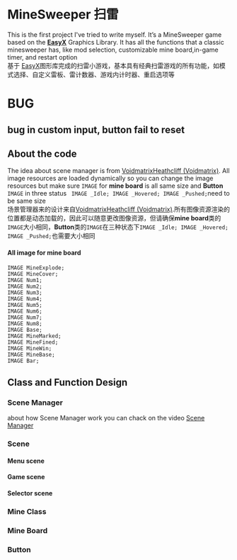 # MineSweeper 扫雷
This is the first project I've tried to write myself. It’s a MineSweeper game based on the **[EasyX](https://easyx.cn/)** Graphics Library. It has all the functions that a classic minesweeper has, like mod selection, customizable mine board,in-game timer, and restart option<br>
	基于 [EasyX](https://easyx.cn/)图形库完成的扫雷小游戏，基本具有经典扫雷游戏的所有功能，如模式选择、自定义雷板、雷计数器、游戏内计时器、重启选项等

# BUG
## bug in custom input, button fail to reset

## About the code
The idea about scene manager is from [VoidmatrixHeathcliff (Voidmatrix)](https://github.com/VoidmatrixHeathcliff).
All image resources are loaded dynamically so you can change the image resources but make sure `IMAGE` for **mine board** is all same size and **Button** `IMAGE` in three status ` IMAGE _Idle; IMAGE _Hovered; IMAGE _Pushed;`need to be same size<br>
场景管理器来的设计来自[VoidmatrixHeathcliff (Voidmatrix)](https://github.com/VoidmatrixHeathcliff).所有图像资源渲染的位置都是动态加载的，因此可以随意更改图像资源，但请确保**mine board**类的`IMAGE`大小相同，**Button**类的`IMAGE`在三种状态下`IMAGE _Idle; IMAGE _Hovered; IMAGE _Pushed;`也需要大小相同

#### All image for mine board
```
IMAGE MineExplode;
IMAGE MineCover;
IMAGE Num1;
IMAGE Num2;
IMAGE Num3;
IMAGE Num4;
IMAGE Num5;
IMAGE Num6;
IMAGE Num7;
IMAGE Num8;
IMAGE Base;
IMAGE MineMarked;
IMAGE MineFined;
IMAGE MineWin;
IMAGE MineBase;
IMAGE Bar;
```
## Class and Function Design

### Scene Manager
about how Scene Manager work you can chack on the video [Scene Manager](https://www.youtube.com/watch?v=iY4SjVaV9So&t=53s)
### Scene

#### Menu scene

#### Game scene

#### Selector scene

### Mine Class

### Mine Board

### Button

